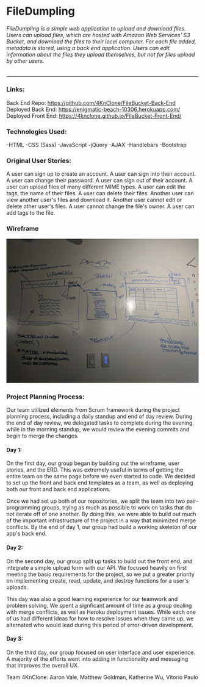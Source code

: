 # FileDumpling

###### FileDumpling is a simple web application to upload and download files. Users can upload files, which are hosted with Amazon Web Services' S3 Bucket, and download the files to their local computer. For each file added, metadata is stored, using a back end application. Users can edit information about the files they upload themselves, but not for files upload by other users.

---

### Links:

Back End Repo: https://github.com/4KnClone/FileBucket-Back-End
Deployed Back End: https://enigmatic-beach-10306.herokuapp.com/
Deployed Front End: https://4knclone.github.io/FileBucket-Front-End/

### Technologies Used:
  -HTML
  -CSS (Sass)
  -JavaScript
  -jQuery
  -AJAX
  -Handlebars
  -Bootstrap

### Original User Stories:
  A user can sign up to create an account.
  A user can sign into their account.
  A user can change their password.
  A user can sign out of their account.
  A user can upload files of many different MIME types.
  A user can edit the tags, the name of their files.
  A user can delete their files.
  Another user can view another user's files and download it.
  Another user cannot edit or delete other user's files.
  A user cannot change the file's owner.
  A user can add tags to the file.


### Wireframe

![Wireframe:](./wireframe.jpg)

### Project Planning Process:

Our team utilized elements from Scrum framework during the project planning process, including a daily standup and end of day review. During the end of day review, we delegated tasks to complete during the evening, while in the morning standup, we would review the evening commits and begin to merge the changes.

#### Day 1:

On the first day, our group began by building out the wireframe, user stories, and the ERD. This was extremely useful in terms of getting the entire team on the same page before we even started to code. We decided to set up the front and back end templates as a team, as well as deploying both our front and back end applications.

Once we had set up both of our repositories, we split the team into two pair-programming groups, trying as much as possible to work on tasks that do not iterate off of one another. By doing this, we were able to build out much of the important infrastructure of the project in a way that minimized merge conflicts. By the end of day 1, our group had build a working skeleton of our app's back end.

#### Day 2:

On the second day, our group split up tasks to build out the front end, and integrate a simple upload form with our API. We focused heavily on first meeting the basic requirements for the project, so we put a greater priority on implementing create, read, update, and destroy functions for a user's uploads.

This day was also a good learning experience for our teamwork and problem solving. We spent a signficant amount of time as a group dealing with merge conflicts, as well as Heroku deployment issues. While each one of us had different ideas for how to resolve issues when they came up, we alternated who would lead during this period of error-driven development.

#### Day 3:

On the third day, our group focused on user interface and user experience. A majority of the efforts went into adding in functionality and messaging that improves the overall UX.

Team 4KnClone: Aaron Vale, Matthew Goldman, Katherine Wu, Vitorio Paulo
